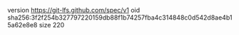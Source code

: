 version https://git-lfs.github.com/spec/v1
oid sha256:3f2f254b327797220159db88f1b74257fba4c314848c0d542d8ae4b15a62e8e8
size 220
